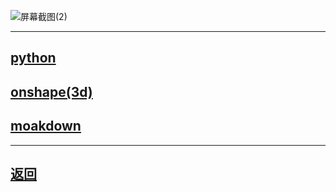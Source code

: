 
![屏幕截图(2)](https://user-images.githubusercontent.com/89624840/131201879-011cbc9b-bba9-4acc-9d3a-2e7141787f9b.png)

---

## [python](python/new.md)

## [onshape(3d)](onshape/new.md)

## [moakdown](markdown/new.md)

---

## [返回](https://zlc1003.github.io/zero)
